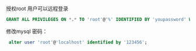 授权root 用户可以远程登录

```sql
GRANT ALL PRIVILEGES ON *.* TO 'root'@'%' IDENTIFIED BY 'youpassword' WITH GRANT OPTION;
```

修改mysql 密码：

```sql
 alter user 'root'@'localhost' identified by '123456';
```



